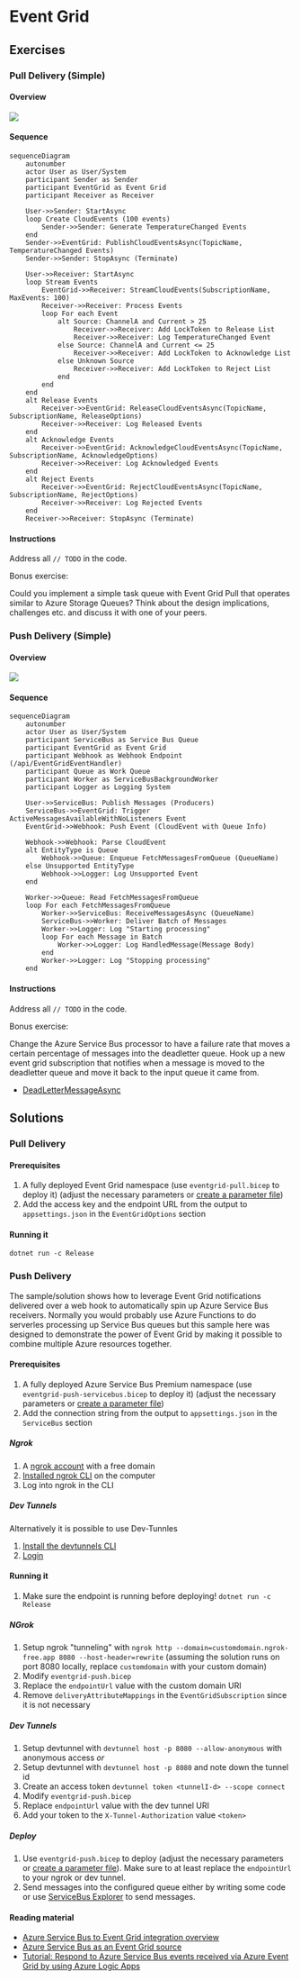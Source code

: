 # Event Grid

## Exercises

### Pull Delivery (Simple)

#### Overview

![](azure-event-grid-pull-delivery.jpg)

#### Sequence

```mermaid
sequenceDiagram
    autonumber
    actor User as User/System
    participant Sender as Sender
    participant EventGrid as Event Grid
    participant Receiver as Receiver

    User->>Sender: StartAsync
    loop Create CloudEvents (100 events)
        Sender->>Sender: Generate TemperatureChanged Events
    end
    Sender->>EventGrid: PublishCloudEventsAsync(TopicName, TemperatureChanged Events)
    Sender->>Sender: StopAsync (Terminate)

    User->>Receiver: StartAsync
    loop Stream Events
        EventGrid->>Receiver: StreamCloudEvents(SubscriptionName, MaxEvents: 100)
        Receiver->>Receiver: Process Events
        loop For each Event
            alt Source: ChannelA and Current > 25
                Receiver->>Receiver: Add LockToken to Release List
                Receiver->>Receiver: Log TemperatureChanged Event
            else Source: ChannelA and Current <= 25
                Receiver->>Receiver: Add LockToken to Acknowledge List
            else Unknown Source
                Receiver->>Receiver: Add LockToken to Reject List
            end
        end
    end
    alt Release Events
        Receiver->>EventGrid: ReleaseCloudEventsAsync(TopicName, SubscriptionName, ReleaseOptions)
        Receiver->>Receiver: Log Released Events
    end
    alt Acknowledge Events
        Receiver->>EventGrid: AcknowledgeCloudEventsAsync(TopicName, SubscriptionName, AcknowledgeOptions)
        Receiver->>Receiver: Log Acknowledged Events
    end
    alt Reject Events
        Receiver->>EventGrid: RejectCloudEventsAsync(TopicName, SubscriptionName, RejectOptions)
        Receiver->>Receiver: Log Rejected Events
    end
    Receiver->>Receiver: StopAsync (Terminate)
```

#### Instructions

Address all `// TODO` in the code.

Bonus exercise:

Could you implement a simple task queue with Event Grid Pull that operates similar to Azure Storage Queues? Think about the design implications, challenges etc. and discuss it with one of your peers.


### Push Delivery (Simple)

#### Overview

![](azure-event-grid-push-delivery.jpg)

#### Sequence

```mermaid
sequenceDiagram
    autonumber
    actor User as User/System
    participant ServiceBus as Service Bus Queue
    participant EventGrid as Event Grid
    participant Webhook as Webhook Endpoint (/api/EventGridEventHandler)
    participant Queue as Work Queue
    participant Worker as ServiceBusBackgroundWorker
    participant Logger as Logging System

    User->>ServiceBus: Publish Messages (Producers)
    ServiceBus->>EventGrid: Trigger ActiveMessagesAvailableWithNoListeners Event
    EventGrid->>Webhook: Push Event (CloudEvent with Queue Info)

    Webhook->>Webhook: Parse CloudEvent
    alt EntityType is Queue
        Webhook->>Queue: Enqueue FetchMessagesFromQueue (QueueName)
    else Unsupported EntityType
        Webhook->>Logger: Log Unsupported Event
    end

    Worker->>Queue: Read FetchMessagesFromQueue
    loop For each FetchMessagesFromQueue
        Worker->>ServiceBus: ReceiveMessagesAsync (QueueName)
        ServiceBus->>Worker: Deliver Batch of Messages
        Worker->>Logger: Log "Starting processing"
        loop For each Message in Batch
            Worker->>Logger: Log HandledMessage(Message Body)
        end
        Worker->>Logger: Log "Stopping processing"
    end
```

#### Instructions

Address all `// TODO` in the code.

Bonus exercise:

Change the Azure Service Bus processor to have a failure rate that moves a certain percentage of messages into the deadletter queue. Hook up a new event grid subscription that notifies when a message is moved to the deadletter queue and move it back to the input queue it came from.

- [DeadLetterMessageAsync](https://learn.microsoft.com/en-us/dotnet/api/azure.messaging.servicebus.servicebusreceiver.deadlettermessageasync)

## Solutions

### Pull Delivery

#### Prerequisites

1. A fully deployed Event Grid namespace (use `eventgrid-pull.bicep` to deploy it) (adjust the necessary parameters or [create a parameter file](https://learn.microsoft.com/en-us/azure/azure-resource-manager/bicep/parameter-files))
1. Add the access key and the endpoint URL from the output to `appsettings.json` in the `EventGridOptions` section

#### Running it

`dotnet run -c Release`

### Push Delivery

The sample/solution shows how to leverage Event Grid notifications delivered over a web hook to automatically spin up Azure Service Bus receivers. Normally you would probably use Azure Functions to do serverles processing up Service Bus queues but this sample here was designed to demonstrate the power of Event Grid by making it possible to combine multiple Azure resources together.

#### Prerequisites

1. A fully deployed Azure Service Bus Premium namespace (use `eventgrid-push-servicebus.bicep` to deploy it) (adjust the necessary parameters or [create a parameter file](https://learn.microsoft.com/en-us/azure/azure-resource-manager/bicep/parameter-files))
1. Add the connection string from the output to `appsettings.json` in the `ServiceBus` section

##### Ngrok

1. A [ngrok account](https://ngrok.com) with a free domain
1. [Installed ngrok CLI](https://ngrok.com/docs/getting-started/#step-2-install-the-ngrok-agent) on the computer
1. Log into ngrok in the CLI

##### Dev Tunnels

Alternatively it is possible to use Dev-Tunnles

1. [Install the devtunnels CLI](https://learn.microsoft.com/en-us/azure/developer/dev-tunnels/get-started?#install)
1. [Login](https://learn.microsoft.com/en-us/azure/developer/dev-tunnels/get-started#login)

#### Running it

1. Make sure the endpoint is running before deploying! `dotnet run -c Release`

##### NGrok

1. Setup ngrok "tunneling" with `ngrok http --domain=customdomain.ngrok-free.app 8080 --host-header=rewrite` (assuming the solution runs on port 8080 locally, replace `customdomain` with your custom domain)
1. Modify  `eventgrid-push.bicep`
  1. Replace the `endpointUrl` value with the custom domain URI
  1. Remove `deliveryAttributeMappings` in the `EventGridSubscription` since it is not necessary 

##### Dev Tunnels

1. Setup devtunnel with `devtunnel host -p 8080 --allow-anonymous` with anonymous access _or_
1. Setup devtunnel with `devtunnel host -p 8080` and note down the tunnel id
1. Create an access token `devtunnel token <tunnelI-d> --scope connect`
1. Modify  `eventgrid-push.bicep`
  1. Replace `endpointUrl` value with the dev tunnel URI
  1. Add your token to the `X-Tunnel-Authorization` value `<token>`

##### Deploy

1. Use `eventgrid-push.bicep` to deploy (adjust the necessary parameters or [create a parameter file](https://learn.microsoft.com/en-us/azure/azure-resource-manager/bicep/parameter-files)). Make sure to at least replace the `endpointUrl` to your ngrok or dev tunnel.
1. Send messages into the configured queue either by writing some code or use [ServiceBus Explorer](https://github.com/paolosalvatori/ServiceBusExplorer) to send messages.

#### Reading material

- [Azure Service Bus to Event Grid integration overview](https://learn.microsoft.com/en-us/azure/service-bus-messaging/service-bus-to-event-grid-integration-concept?tabs=event-grid-event-schema)
- [Azure Service Bus as an Event Grid source](https://learn.microsoft.com/en-us/azure/event-grid/event-schema-service-bus)
- [Tutorial: Respond to Azure Service Bus events received via Azure Event Grid by using Azure Logic Apps](https://learn.microsoft.com/en-us/azure/service-bus-messaging/service-bus-to-event-grid-integration-example)